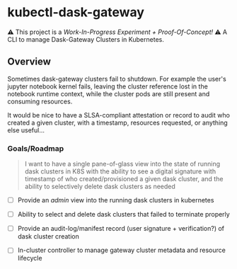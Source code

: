 # kubectl-dask-gateway
⚠️ This project is a _Work-In-Progress Experiment + Proof-Of-Concept!_ ⚠️
A CLI to manage Dask-Gateway Clusters in Kubernetes.

## Overview
Sometimes dask-gateway clusters fail to shutdown. For example the user's jupyter 
notebook kernel fails, leaving the cluster reference lost in the notebook runtime 
context, while the cluster pods are still present and consuming resources. 

It would be nice to have a SLSA-compliant attestation or record to audit who created a given cluster,
with a timestamp, resources requested, or anything else useful...

### Goals/Roadmap

> I want to have a single pane-of-glass view into the state of running dask clusters in K8S
> with the ability to see a digital signature with timestamp of who created/provisioned 
> a given dask cluster, and the ability to selectively delete dask clusters as needed

- [ ] Provide an _admin_ view into the running dask clusters in kubernetes
- [ ] Ability to select and delete dask clusters that failed to terminate properly
- [ ] Provide an audit-log/manifest record (user signature + verification?) of dask cluster creation
- [ ] In-cluster controller to manage gateway cluster metadata and resource lifecycle 


